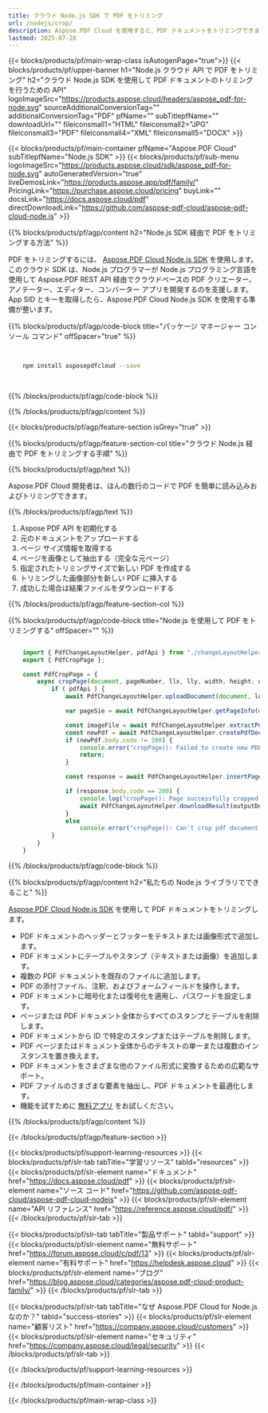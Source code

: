 ```yaml
---
title: クラウド Node.js SDK で PDF をトリミング
url: /nodejs/crop/
description: Aspose.PDF Cloud を使用すると、PDF ドキュメントをトリミングできます。PDF ファイルをトリミングするための Node.js ソース コードをご確認ください。
lastmod: 2025-07-28
---
```


{{< blocks/products/pf/main-wrap-class isAutogenPage="true">}}
{{< blocks/products/pf/upper-banner h1="Node.js クラウド API で PDF をトリミング" h2="クラウド Node.js SDK を使用して PDF ドキュメントのトリミングを行うための API" logoImageSrc="https://products.aspose.cloud/headers/aspose_pdf-for-node.svg" sourceAdditionalConversionTag="" additionalConversionTag="PDF" pfName="" subTitlepfName="" downloadUrl="" fileiconsmall1="HTML" fileiconsmall2="JPG" fileiconsmall3="PDF" fileiconsmall4="XML" fileiconsmall5="DOCX" >}}

{{< blocks/products/pf/main-container pfName="Aspose.PDF Cloud" subTitlepfName="Node.js SDK" >}}
{{< blocks/products/pf/sub-menu logoImageSrc="https://products.aspose.cloud/sdk/aspose_pdf-for-node.svg"
autoGeneratedVersion="true"
liveDemosLink="https://products.aspose.app/pdf/family/" PricingLink="https://purchase.aspose.cloud/pricing" buyLink="" docsLink="https://docs.aspose.cloud/pdf"  directDownloadLink="https://github.com/aspose-pdf-cloud/aspose-pdf-cloud-node.js" >}}

{{% blocks/products/pf/agp/content h2="Node.js SDK 経由で PDF をトリミングする方法" %}}

PDF をトリミングするには、
[Aspose.PDF Cloud Node.js SDK](https://products.aspose.cloud/pdf/nodejs/) を使用します。このクラウド SDK は、Node.js プログラマーが Node.js プログラミング言語を使用して Aspose.PDF REST API 経由でクラウドベースの PDF クリエーター、アノテーター、エディター、コンバーター アプリを開発するのを支援します。App SID とキーを取得したら、Aspose.PDF Cloud Node.js SDK を使用する準備が整います。

{{% blocks/products/pf/agp/code-block title="パッケージ マネージャー コンソール コマンド" offSpacer="true" %}}

```bash

     
    npm install asposepdfcloud --save
     
     

```

{{% /blocks/products/pf/agp/code-block %}}

{{% /blocks/products/pf/agp/content %}}

{{< blocks/products/pf/agp/feature-section isGrey="true" >}}

{{% blocks/products/pf/agp/feature-section-col title="クラウド Node.js 経由で PDF をトリミングする手順" %}}

{{% blocks/products/pf/agp/text %}}

Aspose.PDF Cloud 開発者は、ほんの数行のコードで PDF を簡単に読み込みおよびトリミングできます。

{{% /blocks/products/pf/agp/text %}}

1. Aspose PDF API を初期化する
1. 元のドキュメントをアップロードする
1. ページ サイズ情報を取得する
1. ページを画像として抽出する（完全な元ページ）
1. 指定されたトリミングサイズで新しい PDF を作成する
1. トリミングした画像部分を新しい PDF に挿入する
1. 成功した場合は結果ファイルをダウンロードする

{{% /blocks/products/pf/agp/feature-section-col %}}

{{% blocks/products/pf/agp/code-block title="Node.js を使用して PDF をトリミングする" offSpacer="" %}}

```js

    import { PdfChangeLayoutHelper, pdfApi } from "./changeLayoutHelper.js";
    export { PdfCropPage };

    const PdfCropPage = {
        async cropPage(document, pageNumber, llx, lly, width, height, outputDocument, localFolder, tempFolder) {
            if ( pdfApi ) {
                await PdfChangeLayoutHelper.uploadDocument(document, localFolder, tempFolder);  

                var pageSie = await PdfChangeLayoutHelper.getPageInfo(document, pageNumber, tempFolder);

                const imageFile = await PdfChangeLayoutHelper.extractPdfPage(document, pageNumber, pageSie.width, pageSie.height, localFolder, tempFolder);
                const newPdf = await PdfChangeLayoutHelper.createPdfDocument(outputDocument, width, height, tempFolder);
                if (newPdf.body.code != 200) {
                    console.error("cropPage(): Failed to create new PDF document!");
                    return;
                }

                const response = await PdfChangeLayoutHelper.insertPageAsImage(outputDocument, imageFile, llx, lly, tempFolder);

                if (response.body.code == 200) {
                    console.log("cropPage(): Page successfully cropped.");
                    await PdfChangeLayoutHelper.downloadResult(outputDocument, localFolder, tempFolder, "cropped_")
                }
                else
                    console.error("cropPage(): Can't crop pdf document page!")
            }
        }
    }
```

{{% /blocks/products/pf/agp/code-block %}}

{{% blocks/products/pf/agp/content h2="私たちの Node.js ライブラリでできること" %}}

[Aspose.PDF Cloud Node.js SDK](https://products.aspose.cloud/pdf/nodejs/) を使用して PDF ドキュメントをトリミングします。

+ PDF ドキュメントのヘッダーとフッターをテキストまたは画像形式で追加します。
+ PDF ドキュメントにテーブルやスタンプ（テキストまたは画像）を追加します。
+ 複数の PDF ドキュメントを既存のファイルに追加します。
+ PDF の添付ファイル、注釈、およびフォームフィールドを操作します。
+ PDF ドキュメントに暗号化または復号化を適用し、パスワードを設定します。
+ ページまたは PDF ドキュメント全体からすべてのスタンプとテーブルを削除します。
+ PDF ドキュメントから ID で特定のスタンプまたはテーブルを削除します。
+ PDF ページまたはドキュメント全体からのテキストの単一または複数のインスタンスを置き換えます。
+ PDF ドキュメントをさまざまな他のファイル形式に変換するための広範なサポート。
+ PDF ファイルのさまざまな要素を抽出し、PDF ドキュメントを最適化します。
+ 機能を試すために [無料アプリ](https://products.aspose.app/pdf/table-extraction) をお試しください。

{{% /blocks/products/pf/agp/content %}}

{{< /blocks/products/pf/agp/feature-section >}}

{{< blocks/products/pf/support-learning-resources >}}
{{< blocks/products/pf/slr-tab tabTitle="学習リソース" tabId="resources" >}}
{{< blocks/products/pf/slr-element name="ドキュメント" href="https://docs.aspose.cloud/pdf" >}}
{{< blocks/products/pf/slr-element name="ソース コード" href="https://github.com/aspose-pdf-cloud/aspose-pdf-cloud-nodejs" >}}
{{< blocks/products/pf/slr-element name="API リファレンス" href="https://reference.aspose.cloud/pdf/" >}}
{{< /blocks/products/pf/slr-tab >}}

{{< blocks/products/pf/slr-tab tabTitle="製品サポート" tabId="support" >}}
{{< blocks/products/pf/slr-element name="無料サポート" href="https://forum.aspose.cloud/c/pdf/13" >}}
{{< blocks/products/pf/slr-element name="有料サポート" href="https://helpdesk.aspose.cloud" >}}
{{< blocks/products/pf/slr-element name="ブログ" href="https://blog.aspose.cloud/categories/aspose.pdf-cloud-product-family/" >}}
{{< /blocks/products/pf/slr-tab >}}

{{< blocks/products/pf/slr-tab tabTitle="なぜ Aspose.PDF Cloud for Node.js なのか？" tabId="success-stories" >}}
{{< blocks/products/pf/slr-element name="顧客リスト" href="https://company.aspose.cloud/customers" >}}
{{< blocks/products/pf/slr-element name="セキュリティ" href="https://company.aspose.cloud/legal/security" >}}
{{< /blocks/products/pf/slr-tab >}}

{{< /blocks/products/pf/support-learning-resources >}}

<!-- aboutfile Ends -->

{{< /blocks/products/pf/main-container >}}

{{< /blocks/products/pf/main-wrap-class >}}



